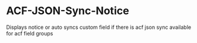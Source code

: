 # ACF-JSON-Sync-Notice
Displays notice or auto syncs custom field if there is acf json sync available for acf field groups
